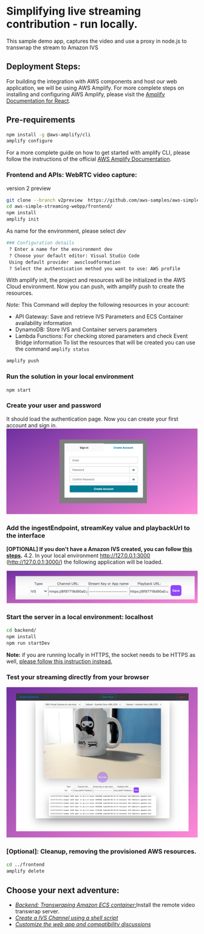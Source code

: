 # Simplifying live streaming contribution - run locally.

This sample demo app, captures the video and use a proxy in node.js to transwrap the stream to  Amazon IVS

## Deployment Steps:

For building the integration with AWS components and host our web application, we will be using AWS Amplify. For more complete steps on installing and configuring AWS Amplify, please visit the [Amplify Documentation for React](https://docs.amplify.aws/start/getting-started/installation/q/integration/react#option-2-follow-the-instructions).

## Pre-requirements

```sh
npm install -g @aws-amplify/cli
amplify configure
```

For a more complete guide on how to get started with amplify CLI, please follow the instructions of the official [AWS Amplify Documentation](https://docs.amplify.aws/cli/start/install/#install-the-amplify-cli). 

### Frontend and APIs: WebRTC video capture:
version 2 preview

```sh
git clone --branch v2preview  https://github.com/aws-samples/aws-simple-streaming-webapp.git
cd aws-simple-streaming-webpp/frontend/
npm install
amplify init
```

As name for the environment, please select *dev*

```sh 
### Configuration details
 ? Enter a name for the environment dev
 ? Choose your default editor: Visual Studio Code
 Using default provider  awscloudformation
 ? Select the authentication method you want to use: AWS profile
```

With amplify init, the project and resources will be initialized in the AWS Cloud environment.
Now you can push, with amplify push to create the resources.

*Note:* This Command will deploy the following resources in your account:
* API Gateway: Save and retrieve IVS Parameters and ECS Container availability information
* DynamoDB: Store IVS and Container servers parameters
* Lambda Functions: For checking stored parameters and check Event Bridge information 
To list the resources that will be created you can use the command ```amplify status```

```sh
amplify push
```

### Run the solution in your local environment

```sh
npm start
```

### Create your user and password

It should load the authentication page. Now you can create your first account and sign in.
<img src="../doc/auth01.png" alt="Application Auth" />

### Add the ingestEndpoint, streamKey value and playbackUrl to the interface
**[OPTIONAL] If you don't have a Amazon IVS created, you can follow [this steps](link).**
4.2. In your local environment http://127.0.0.1:3000 (http://127.0.0.1:3000/) the following application will be loaded.

<img src="../doc/saveivs.png" alt="Application Save" />

### Start the server in a local environment: localhost

```sh
cd backend/
npm install
npm run startDev
```
**Note:** if you are running locally in HTTPS, the socket needs to be HTTPS as well, [please follow this instruction instead.](../backend/README_HTTPS.md)

### Test your streaming directly from your browser

<img src="../doc/app01.png" alt="Application" />

### [Optional]: Cleanup, removing the provisioned AWS resources. 

```sh 
cd ../frontend
amplify delete
```

## Choose your next adventure:
* [*Backend: Transwraping Amazon ECS container:*](/backend/README.md)Install  the remote video transwrap server.
* [*Create a IVS Channel using a shell script*](/backend/CREATEIVS.md)
* [*Customize the web app and compatibility discussions*](frontend/BROWSER.md)
